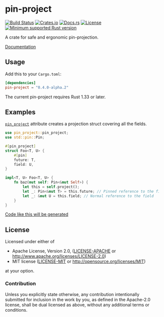 # pin-project

[![Build Status][azure-badge]][azure-url]
[![Crates.io][crates-version-badge]][crates-url]
[![Docs.rs][docs-badge]][docs-url]
[![License][crates-license-badge]][crates-url]
[![Minimum supported Rust version][rustc-badge]][rustc-url]

[azure-badge]: https://dev.azure.com/taiki-e/taiki-e/_apis/build/status/taiki-e.pin-project?branchName=master
[azure-url]: https://dev.azure.com/taiki-e/taiki-e/_build/latest?definitionId=13&branchName=master
[crates-version-badge]: https://img.shields.io/crates/v/pin-project.svg
[crates-license-badge]: https://img.shields.io/crates/l/pin-project.svg
[crates-badge]: https://img.shields.io/crates/v/pin-project.svg
[crates-url]: https://crates.io/crates/pin-project/
[docs-badge]: https://docs.rs/pin-project/badge.svg
[docs-url]: https://docs.rs/pin-project/
[rustc-badge]: https://img.shields.io/badge/rustc-1.33+-lightgray.svg
[rustc-url]: https://blog.rust-lang.org/2019/02/28/Rust-1.33.0.html

A crate for safe and ergonomic pin-projection.

[Documentation](https://docs.rs/pin-project/)

## Usage

Add this to your `Cargo.toml`:

```toml
[dependencies]
pin-project = "0.4.0-alpha.2"
```

The current pin-project requires Rust 1.33 or later.

## Examples

[`pin_project`] attribute creates a projection struct covering all the fields.

```rust
use pin_project::pin_project;
use std::pin::Pin;

#[pin_project]
struct Foo<T, U> {
    #[pin]
    future: T,
    field: U,
}

impl<T, U> Foo<T, U> {
    fn baz(mut self: Pin<&mut Self>) {
        let this = self.project();
        let _: Pin<&mut T> = this.future; // Pinned reference to the field
        let _: &mut U = this.field; // Normal reference to the field
    }
}
```

[Code like this will be generated](doc/struct-example-1.md)

[`pin_project`]: https://docs.rs/pin-project/0.4.0-alpha.2/pin_project/attr.pin_project.html

## License

Licensed under either of

* Apache License, Version 2.0, ([LICENSE-APACHE](LICENSE-APACHE) or <http://www.apache.org/licenses/LICENSE-2.0>)
* MIT license ([LICENSE-MIT](LICENSE-MIT) or <http://opensource.org/licenses/MIT>)

at your option.

### Contribution

Unless you explicitly state otherwise, any contribution intentionally submitted for inclusion in the work by you, as defined in the Apache-2.0 license, shall be dual licensed as above, without any additional terms or conditions.
